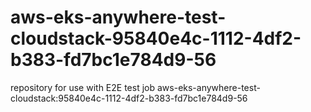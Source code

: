 # aws-eks-anywhere-test-cloudstack-95840e4c-1112-4df2-b383-fd7bc1e784d9-56
repository for use with E2E test job aws-eks-anywhere-test-cloudstack:95840e4c-1112-4df2-b383-fd7bc1e784d9-56
